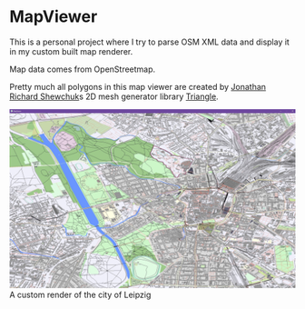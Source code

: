# MapViewer

This is a personal project where I try to parse OSM XML data and display it
in my custom built map renderer.

Map data comes from OpenStreetmap.

Pretty much all polygons in this map viewer are created by [Jonathan Richard Shewchuk](https://people.eecs.berkeley.edu/~jrs/)s 2D mesh generator library [Triangle](https://www.cs.cmu.edu/~quake/triangle.html).

![The city of Leipzig](res/leipzig.jpg)
A custom render of the city of Leipzig